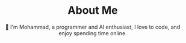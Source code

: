 
<h1 align="center">About Me</h1>

<p align="center">👋 I'm Mohammad, a programmer and AI enthusiast, I love to code, and enjoy spending time online. </p>


